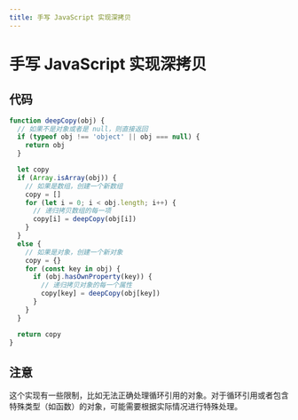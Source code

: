 ```yaml
---
title: 手写 JavaScript 实现深拷贝
---
```


# 手写 JavaScript 实现深拷贝

## 代码

```javascript
function deepCopy(obj) {
  // 如果不是对象或者是 null，则直接返回
  if (typeof obj !== 'object' || obj === null) {
    return obj
  }

  let copy
  if (Array.isArray(obj)) {
    // 如果是数组，创建一个新数组
    copy = []
    for (let i = 0; i < obj.length; i++) {
      // 递归拷贝数组的每一项
      copy[i] = deepCopy(obj[i])
    }
  }
  else {
    // 如果是对象，创建一个新对象
    copy = {}
    for (const key in obj) {
      if (obj.hasOwnProperty(key)) {
        // 递归拷贝对象的每一个属性
        copy[key] = deepCopy(obj[key])
      }
    }
  }

  return copy
}
```

## 注意

这个实现有一些限制，比如无法正确处理循环引用的对象。对于循环引用或者包含特殊类型（如函数）的对象，可能需要根据实际情况进行特殊处理。

